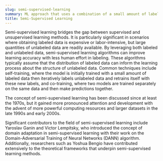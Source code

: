```yaml
---
slug: semi-supervised-learning
summary: ML approach that uses a combination of a small amount of labeled data and a large amount of unlabeled data for training models.
title: Semi-Supervised Learning
---
```


Semi-supervised learning bridges the gap between supervised and unsupervised learning methods. It is particularly significant in scenarios where obtaining labeled data is expensive or labor-intensive, but large quantities of unlabeled data are readily available. By leveraging both labeled and unlabeled data, semi-supervised learning algorithms can improve learning accuracy with less human effort in labeling. These algorithms typically assume that the distribution of labeled data can inform the learning process about the structure of unlabeled data. Common techniques include self-training, where the model is initially trained with a small amount of labeled data then iteratively labels unlabeled data and retrains itself with these new labels, and co-training, where two models are trained separately on the same data and then make predictions together.

The concept of semi-supervised learning has been discussed since at least the 1970s, but it gained more pronounced attention and development with the advent of more powerful computing resources and larger datasets in the late 1990s and early 2000s.

Significant contributors to the field of semi-supervised learning include Yaroslav Ganin and Victor Lempitsky, who introduced the concept of domain adaptation in semi-supervised learning with their work on the Domain-Adversarial Training of Neural Networks (DANN) algorithm. Additionally, researchers such as Yoshua Bengio have contributed extensively to the theoretical frameworks that underpin semi-supervised learning methods.
